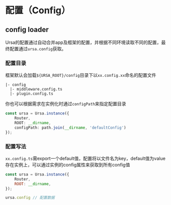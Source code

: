 # 配置（Config）

## config loader

Ursa的配置通过自动合并app及框架的配置，并根据不同环境读取不同的配置，最终配置通过`ursa.config`获取。

### 配置目录

框架默认会加载`${URSA_ROOT}/config`目录下以`xx.config.xx`命名的配置文件

```
|- config
  |- middleware.config.ts
  |- plugin.config.ts
```

你也可以根据需求在实例化时通过`configPath`来指定配置目录

```ts
const ursa = Ursa.instance({
    Router,
    ROOT: __dirname,
    configPath: path.join(__dirname, 'defaultConfig')
});
```

### 配置写法

`xx.config.ts`需export一个default值，配置将以文件名为key，default值为value存在实例上，可以通过实例的config属性来获取到所有config值

``` javascript
const ursa = Ursa.instance({
    Router,
    ROOT: __dirname,
});

ursa.config // 配置数据
```
